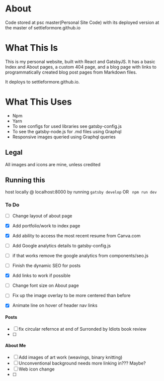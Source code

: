 # About

Code stored at psc master(Personal Site Code) with its deployed version at the master of settleformore.github.io

# What This Is

This is my personal website, built with React and GatsbyJS. It has a basic Index and About pages, a custom 404 page, and a blog page with links to programmatically created blog post pages from Markdown files.

It deploys to settleformore.github.io.

# What This Uses

- Npm
- Yarn
- To see configs for used libraries see gatsby-config.js
- To see the gatsby-node.js for .md files using Graphql
- Responsive images queried using Graphql queries

## Legal
All images and icons are mine, unless credited

## Running this
host locally @ localhost:8000 by running 
```gatsby develop```
OR 
``` npm run dev```

### To Do
- [ ] Change layout of about page
- [x] Add portfolio/work to index page
- [x] Add ability to access the most recent resume from Canva.com
- [ ] Add Google analytics details to gatsby-config.js
- [ ] if that works remove the google analytics from components/seo.js
- [ ] Finish the dynamic SEO for posts
- [x] Add links to work if possible
- [ ] Change font size on About page
- [ ] Fix up the image overlay to be more centered than before
- [x] Animate line on hover of header nav links 


#### Posts
- [ ] fix circular refernce at end of Surronded by Idiots book review
- [ ] 

#### About Me
- [ ] Add images of art work (weavings, binary knitting)
- [ ] Unconventional background needs more linking in??? Maybe?
- [ ] Web icon change
- [ ] 